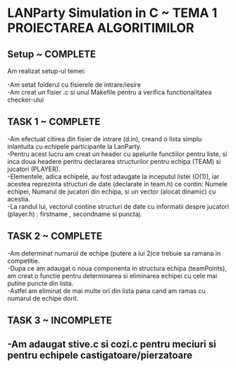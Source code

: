 # LANParty Simulation in C ~ TEMA 1 PROIECTAREA ALGORITIMILOR

## Setup ~ COMPLETE
Am realizat setup-ul temei:

-Am setat folderul cu fisierele de intrare/iesire  
-Am creat un fisier .c si unul Makefile pentru a verifica functionalitatea checker-ului  

## TASK 1 ~ COMPLETE
-Am efectuat citirea din fisier de intrare (d.in), creand o lista simplu inlantuita cu echipele participante la LanParty.  
-Pentru acest lucru am creat un header cu apelurile functiilor pentru liste, si inca doua headere pentru declararea structurilor pentru echipa (TEAM) si jucatori (PLAYER).  
-Elementele, adica echipele, au fost adaugate la inceputul listei (O(1)), iar acestea reprezinta structuri de date (declarate in team.h) ce contin: Numele echipei, Numarul de jucatori din echipa, si un vector (alocat dinamic) cu acestia.  
-La randul lui, vectorul contine structuri de date cu informatii despre jucatori (player.h) : firstname , secondname si punctaj.  

## TASK 2 ~ COMPLETE
-Am determinat numarul de echipe (putere a lui 2)ce trebuie sa ramana in competitie.  
-Dupa ce am adaugat o noua componenta in structura echipa (teamPoints), am creat o functie pentru determinarea si eliminarea echipei cu cele mai putine puncte din lista.  
-Astfel am eliminat de mai multe ori din lista pana cand am ramas cu numarul de echipe dorit.  

## TASK 3 ~ INCOMPLETE
-Am adaugat stive.c si cozi.c pentru meciuri si pentru echipele castigatoare/pierzatoare
-
